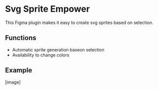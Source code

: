 # Svg Sprite Empower

This Figma plugin makes it easy to create svg sprites based on selection.

## Functions

- Automatic sprite generation baseon selection
- Availability to change colors

## Example

[image]
